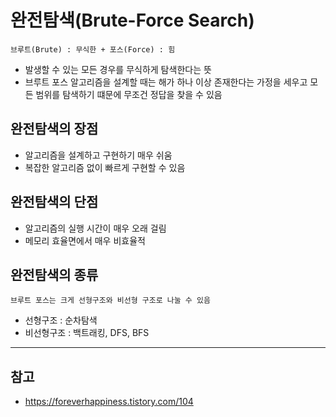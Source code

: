 # 완전탐색(Brute-Force Search)
`브루트(Brute) : 무식한 + 포스(Force) : 힘`
- 발생할 수 있는 모든 경우를 무식하게 탐색한다는 뜻
- 브루트 포스 알고리즘을 설계할 때는 해가 하나 이상 존재한다는 가정을 세우고 모든 범위를 탐색하기 떄문에 무조건 정답을 찾을 수 있음


## 완전탐색의 장점
- 알고리즘을 설계하고 구현하기 매우 쉬움
- 복잡한 알고리즘 없이 빠르게 구현할 수 있음

## 완전탐색의 단점
- 알고리즘의 실행 시간이 매우 오래 걸림
- 메모리 효율면에서 매우 비효율적

## 완전탐색의 종류
`브루트 포스는 크게 선형구조와 비선형 구조로 나눌 수 있음`
- 선형구조 : 순차탐색
- 비선형구조 : 백트래킹, DFS, BFS

***
## 참고
- <https://foreverhappiness.tistory.com/104>

